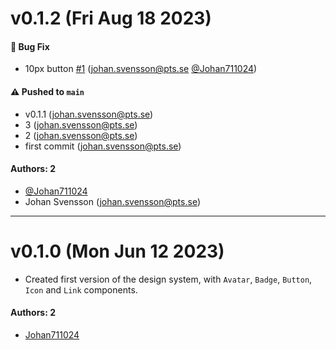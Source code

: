 # v0.1.2 (Fri Aug 18 2023)

#### 🐛 Bug Fix

- 10px button [#1](https://github.com/Johan711024/learnstorybook-design-system3/pull/1) (johan.svensson@pts.se [@Johan711024](https://github.com/Johan711024))

#### ⚠️ Pushed to `main`

- v0.1.1 (johan.svensson@pts.se)
- 3 (johan.svensson@pts.se)
- 2 (johan.svensson@pts.se)
- first commit (johan.svensson@pts.se)

#### Authors: 2

- [@Johan711024](https://github.com/Johan711024)
- Johan Svensson (johan.svensson@pts.se)

---


# v0.1.0 (Mon Jun 12 2023)

- Created first version of the design system, with `Avatar`, `Badge`, `Button`, `Icon` and `Link` components.

#### Authors: 2

- [Johan711024](https://github.com/Johan711024)
